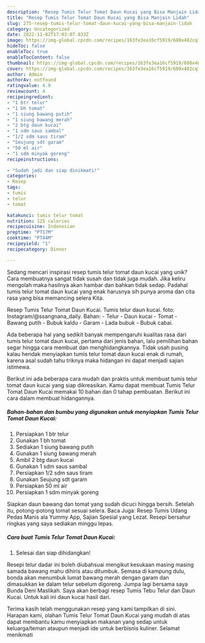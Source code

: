 ```yaml
---
description: "Resep Tumis Telur Tomat Daun Kucai yang Bisa Manjain Lidah"
title: "Resep Tumis Telur Tomat Daun Kucai yang Bisa Manjain Lidah"
slug: 275-resep-tumis-telur-tomat-daun-kucai-yang-bisa-manjain-lidah
category: Uncategorized
date: 2022-11-02T17:03:07.833Z
image: https://img-global.cpcdn.com/recipes/163fe3ea16cf5919/680x482cq70/tumis-telur-tomat-daun-kucai-foto-resep-utama.jpg
hideToc: false
enableToc: true
enableTocContent: false
thumbnail: https://img-global.cpcdn.com/recipes/163fe3ea16cf5919/680x482cq70/tumis-telur-tomat-daun-kucai-foto-resep-utama.jpg
cover: https://img-global.cpcdn.com/recipes/163fe3ea16cf5919/680x482cq70/tumis-telur-tomat-daun-kucai-foto-resep-utama.jpg
author: Admin
authorAv: notfound
ratingvalue: 4.9
reviewcount: 4
recipeingredient:
- "1 btr telur"
- "1 bh tomat"
- "1 siung bawang putih"
- "1 siung bawang merah"
- "2 btg daun kucai"
- "1 sdm saus sambal"
- "1/2 sdm saus tiram"
- "Seujung sdt garam"
- "50 ml air"
- "1 sdm minyak goreng"
recipeinstructions:

- "Sudah jadi dan siap dinikmati!"
categories:
- Resep
tags:
- tumis
- telur
- tomat

katakunci: tumis telur tomat 
nutrition: 125 calories
recipecuisine: Indonesian
preptime: "PT17M"
cooktime: "PT44M"
recipeyield: "1"
recipecategory: Dinner

---
```





Sedang mencari inspirasi resep tumis telur tomat daun kucai yang unik? Cara membuatnya sangat tidak susah dan tidak juga mudah. Jika keliru mengolah maka hasilnya akan hambar dan bahkan tidak sedap. Padahal tumis telur tomat daun kucai yang enak harusnya sih punya aroma dan cita rasa yang bisa memancing selera Kita.





Resep Tumis Telur Tomat Daun Kucai. Tumis telur daun kucai. foto: Instagram/@ssangnana_daily. Bahan: - Telur - Daun kucai - Tomat - Bawang putih - Bubuk kaldu - Garam - Lada bubuk - Bubuk cabai.

Ada beberapa hal yang sedikit banyak mempengaruhi kualitas rasa dari tumis telur tomat daun kucai, pertama dari jenis bahan, lalu pemilihan bahan segar hingga cara membuat dan menghidangkannya. Tidak usah pusing kalau hendak menyiapkan tumis telur tomat daun kucai enak di rumah, karena asal sudah tahu triknya maka hidangan ini dapat menjadi sajian istimewa.






Berikut ini ada beberapa cara mudah dan praktis untuk membuat tumis telur tomat daun kucai yang siap dikreasikan. Kamu dapat membuat Tumis Telur Tomat Daun Kucai memakai 10 bahan dan 0 tahap pembuatan. Berikut ini cara dalam membuat hidangannya.

<!--inarticleads1-->

##### Bahan-bahan dan bumbu yang digunakan untuk menyiapkan Tumis Telur Tomat Daun Kucai:

1. Persiapkan 1 btr telur
1. Gunakan 1 bh tomat
1. Sediakan 1 siung bawang putih
1. Gunakan 1 siung bawang merah
1. Ambil 2 btg daun kucai
1. Gunakan 1 sdm saus sambal
1. Persiapkan 1/2 sdm saus tiram
1. Gunakan Seujung sdt garam
1. Persiapkan 50 ml air
1. Persiapkan 1 sdm minyak goreng


Siapkan daun bawang dan tomat yang sudah dicuci hingga bersih. Setelah itu, potong-potong tomat sesuai selera. Baca Juga: Resep Tumis Udang Pedas Manis ala Yummy App, Sajian Spesial yang Lezat. Resepi bersahur ringkas yang saya sediakan minggu lepas. 

<!--inarticleads2-->

##### Cara buat Tumis Telur Tomat Daun Kucai:


1. Selesai dan siap dihidangkan!

Resepi telur dadar ini boleh diubahsuai mengikut kesukaan masing masing samada bawang mahu dihiris atau ditumbuk. Semasa di kampung dulu, bonda akan menumbuk lumat bawang merah dengan garam dan dimasukkan ke dalam telur sebelum digoreng. Jumpa lagi bersama saya Bunda Deni Maslikah. Saya akan berbagi resep Tumis Tebu Telur dan Daun Kucai. Untuk kali ini daun kucai hasil dari. 

Terima kasih telah menggunakan resep yang kami tampilkan di sini. Harapan kami, olahan Tumis Telur Tomat Daun Kucai yang mudah di atas dapat membantu kamu menyiapkan makanan yang sedap untuk keluarga/teman ataupun menjadi ide untuk berbisnis kuliner. Selamat menikmati
